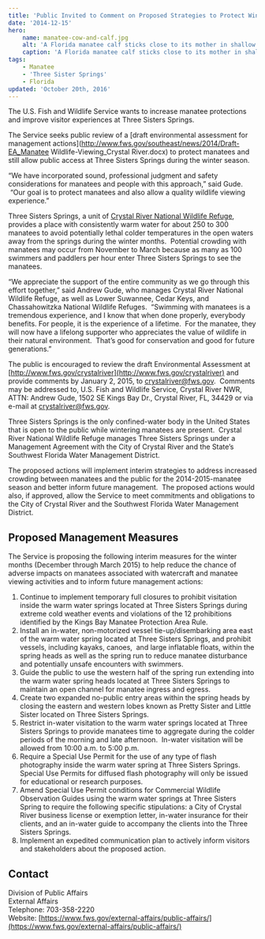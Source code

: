 ```yaml
---
title: 'Public Invited to Comment on Proposed Strategies to Protect Wintering Manatees at Three Sisters Springs'
date: '2014-12-15'
hero:
    name: manatee-cow-and-calf.jpg
    alt: 'A Florida manatee calf sticks close to its mother in shallow water'
    caption: 'A Florida manatee calf sticks close to its mother in shallow water. Photo: Keith Ramos, USFWS'
tags:
    - Manatee
    - 'Three Sister Springs'
    - Florida
updated: 'October 20th, 2016'
---
```


The U.S. Fish and Wildlife Service wants to increase manatee protections and improve visitor experiences at Three Sisters Springs.

The Service seeks public review of a [draft environmental assessment for management actions](http://www.fws.gov/southeast/news/2014/Draft-EA_Manatee Wildlife-Viewing_Crystal River.docx) to protect manatees and still allow public access at Three Sisters Springs during the winter season.

“We have incorporated sound, professional judgment and safety considerations for manatees and people with this approach,” said Gude.  “Our goal is to protect manatees and also allow a quality wildlife viewing experience.”

Three Sisters Springs, a unit of [Crystal River National Wildlife Refuge](http://www.fws.gov/crystalriver), provides a place with consistently warm water for about 250 to 300 manatees to avoid potentially lethal colder temperatures in the open waters away from the springs during the winter months.  Potential crowding with manatees may occur from November to March because as many as 100 swimmers and paddlers per hour enter Three Sisters Springs to see the manatees. 

“We appreciate the support of the entire community as we go through this effort together,” said Andrew Gude, who manages Crystal River National Wildlife Refuge, as well as Lower Suwannee, Cedar Keys, and Chassahowitzka National Wildlife Refuges.  “Swimming with manatees is a tremendous experience, and I know that when done properly, everybody benefits. For people, it is the experience of a lifetime.  For the manatee, they will now have a lifelong supporter who appreciates the value of wildlife in their natural environment.  That’s good for conservation and good for future generations.”

The public is encouraged to review the draft Environmental Assessment at [http://www.fws.gov/crystalriver](http://www.fws.gov/crystalriver) and provide comments by January 2, 2015, to [crystalriver@fws.gov](mailto:crystalriver@fws.gov).  Comments may be addressed to, U.S. Fish and Wildlife Service, Crystal River NWR, ATTN: Andrew Gude, 1502 SE Kings Bay Dr., Crystal River, FL, 34429 or via e-mail at [crystalriver@fws.gov](mailto:crystalriver@fws.gov).

Three Sisters Springs is the only confined-water body in the United States that is open to the public while wintering manatees are present.  Crystal River National Wildlife Refuge manages Three Sisters Springs under a Management Agreement with the City of Crystal River and the State’s Southwest Florida Water Management District. 

The proposed actions will implement interim strategies to address increased crowding between manatees and the public for the 2014-2015-manatee season and better inform future management.  The proposed actions would also, if approved, allow the Service to meet commitments and obligations to the City of Crystal River and the Southwest Florida Water Management District.

## Proposed Management Measures

The Service is proposing the following interim measures for the winter months (December through March 2015) to help reduce the chance of adverse impacts on manatees associated with watercraft and manatee viewing activities and to inform future management actions:

1. Continue to implement temporary full closures to prohibit visitation inside the warm water springs located at Three Sisters Springs during extreme cold weather events and violations of the 12 prohibitions identified by the Kings Bay Manatee Protection Area Rule.
2. Install an in-water, non-motorized vessel tie-up/disembarking area east of the warm water spring located at Three Sisters Springs, and prohibit vessels, including kayaks, canoes,  and large inflatable floats, within the spring heads as well as the spring run to reduce manatee disturbance and potentially unsafe encounters with swimmers.
3. Guide the public to use the western half of the spring run extending into the warm water spring heads located at Three Sisters Springs to maintain an open channel for manatee ingress and egress.
4. Create two expanded no-public entry areas within the spring heads by closing the eastern and western lobes known as Pretty Sister and Little Sister located on Three Sisters Springs.
5. Restrict in-water visitation to the warm water springs located at Three Sisters Springs to provide manatees time to aggregate during the colder periods of the morning and late afternoon.  In-water visitation will be allowed from 10:00 a.m. to 5:00 p.m.
6. Require a Special Use Permit for the use of any type of flash photography inside the warm water spring at Three Sisters Springs.  Special Use Permits for diffused flash photography will only be issued for educational or research purposes.
7. Amend Special Use Permit conditions for Commercial Wildlife Observation Guides using the warm water springs at Three Sisters Spring to require the following specific stipulations: a City of Crystal River business license or exemption letter, in-water insurance for their clients, and an in-water guide to accompany the clients into the Three Sisters Springs.
8. Implement an expedited communication plan to actively inform visitors and stakeholders about the proposed action.

## Contact

Division of Public Affairs  
External Affairs  
Telephone: 703-358-2220  
Website: [https://www.fws.gov/external-affairs/public-affairs/](https://www.fws.gov/external-affairs/public-affairs/)
